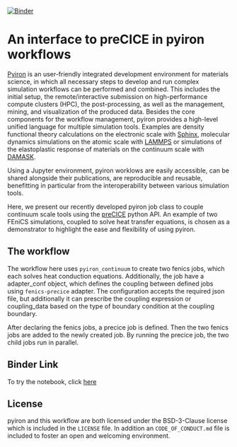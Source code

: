 [![Binder](https://mybinder.org/badge_logo.svg)](https://mybinder.org/v2/gh/muh-hassani/precice_workshop/master?labpath=fenics_precice_heat_conduction.ipynb)

# An interface to preCICE in pyiron workflows
[Pyiron](https://pyiron.org) is an user-friendly integrated development environment for materials science, in which all necessary steps to develop and run complex simulation workflows can be performed and combined. This includes the initial setup, the remote/interactive submission on high-performance compute clusters (HPC), the post-processing, as well as the management, mining, and visualization of the produced data. Besides the core components for the workflow management, pyiron provides a high-level unified language for multiple simulation tools. Examples are density functional theory calculations on the electronic scale with [Sphinx](http://sxrepo.mpie.de/), molecular dynamics simulations on the atomic scale with [LAMMPS](http://www.lammps.org/) or simulations of the elastoplastic response of materials on the continuum scale with [DAMASK](https://damask.mpie.de/).  

Using a Jupyter environment, pyiron worklows are easily accessible, can be shared alongside their publications, are reproducible and reusable, benefitting in particular from the interoperability between various simulation tools.  

Here, we present our recently developed pyiron job class to couple continuum scale tools using the [preCICE](https://precice.org) python API. An example of two FEniCS simulations, coupled to solve heat transfer equations, is chosen as a demonstrator to highlight the ease and flexibility of using pyiron.

## The workflow
The workflow here uses `pyiron_continuum` to create two fenics jobs, which each solves heat conduction equations. Additionally, the job have a adapter_conf object, which defines the coupling between defined jobs using `fenics-precice` adapter. 
The configuration accepts the required json file, but additionally it can prescribe the coupling expression or coupling_data based on the type of boundary condition at the coupling boundary.   

After declaring the fenics jobs, a precice job is defined. Then the two fenics jobs are added to the newly created job. By running the precice job, the two child jobs run in parallel.

## Binder Link
To try the notebook, click [here](https://mybinder.org/v2/gh/muh-hassani/precice_workshop/master?labpath=fenics_precice_heat_conduction.ipynb)

## License
pyiron and this workflow are both licensed under the BSD-3-Clause license which is included in the `LICENSE` file. In addition an `CODE_OF_CONDUCT.md` file is included to foster an open and welcoming environment.
